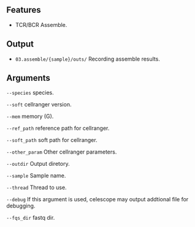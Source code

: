 ## Features

- TCR/BCR Assemble.

## Output
- `03.assemble/{sample}/outs/` Recording assemble results.
## Arguments
`--species` species.

`--soft` cellranger version.

`--mem` memory (G).

`--ref_path` reference path for cellranger.

`--soft_path` soft path for cellranger.

`--other_param` Other cellranger parameters.

`--outdir` Output diretory.

`--sample` Sample name.

`--thread` Thread to use.

`--debug` If this argument is used, celescope may output addtional file for debugging.

`--fqs_dir` fastq dir.


